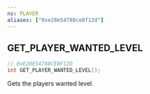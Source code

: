 ```yaml
---
ns: PLAYER
aliases: ["0xe28e54788ce8f12d"]
---
```

## GET_PLAYER_WANTED_LEVEL

```c
// 0xE28E54788CE8F12D
int GET_PLAYER_WANTED_LEVEL();
```

Gets the players wanted level.

